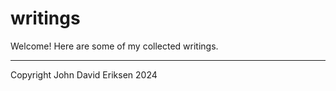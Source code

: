 # writings

Welcome! Here are some of my collected writings.

---

Copyright John David Eriksen 2024
